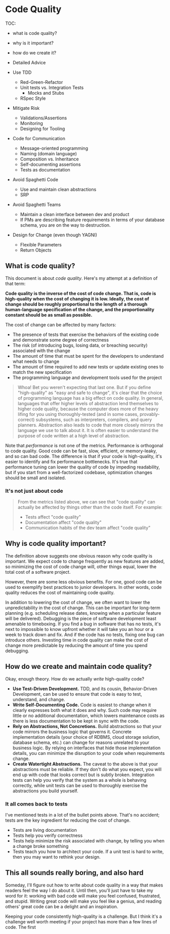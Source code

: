 # Code Quality

TOC:

- what is code quality?
- why is it important?
- how do we create it?

- Detailed Advice
- Use TDD
  - Red-Green-Refactor
  - Unit tests vs. Integration Tests
    - Mocks and Stubs
  - RSpec Style
- Mitigate Risk
  - Validations/Assertions
  - Monitoring
  - Designing for Tooling
- Code for Communication
  - Message-oriented programming
  - Naming (domain language)
  - Composition vs. Inheritance
  - Self-documenting assertions
  - Tests as documentation
- Avoid Spaghetti Code
  - Use and maintain clean abstractions
  - SRP
- Avoid Spaghetti Teams
  - Maintain a clean interface between dev and product
  - If PMs are describing feature requirements in terms of your database schema, you are on the way to destruction.
- Design for Change (even though YAGNI)
  - Flexible Parameters
  - Return Objects


## What is code quality?

This document is about _code quality_. Here's my attempt at a definition of that term:

**Code quality is the inverse of the cost of code change. That is, code is high-quality when the cost of changing it is low. Ideally, the cost of change should be roughly proportional to the length of a thorough human-language specification of the change, and the proportionality constant should be as small as possible.**

The cost of change can be affected by many factors:
- The presence of tests that exercise the behaviors of the existing code and demonstrate some degree of correctness
- The risk (of introducing bugs, losing data, or breaching security) associated with the change
- The amount of time that must be spent for the developers to understand what needs to change
- The amount of time required to add new tests or update existing ones to match the new specification
- The programming language and development tools used for the project

> Whoa! Bet you weren't expecting that last one. But if you define "high-quality" as "easy and safe to change", it's clear that the choice of programming language has a big effect on code quality. In general, languages that offer higher levels of abstraction lend themselves to higher code quality, because the computer does more of the heavy lifing for you using thoroughly-tested (and in some cases, provably-correct) subsystems, such as interpreters, compilers, and query planners. Abstraction also leads to code that more closely mirrors the language we use to talk about it. It is often easier to understand the purpose of code written at a high level of abstraction.

Note that _performance_ is not one of the metrics. Performance is orthogonal to code quality. Good code can be fast, slow, efficient, or memory-leaky, and so can bad code. The difference is that if your code is high-quality, it's easier to identify and fix performance bottlenecks. It's true that performance tuning can lower the quality of code by impeding readability, but if you start from a well-factorized codebase, optimization changes should be small and isolated.

### It's not just about code

> From the metrics listed above, we can see that "code quality" can actually be affected by things other than the code itself. For example:
>
> - Tests affect "code quality"
> - Documentation affect "code quality"
> - Communication habits of the dev team affect "code quality"

## Why is code quality important?

The definition above suggests one obvious reason why code quality is important. We expect code to change frequently as new features are added, so minimizing the cost of code change will, other things equal, lower the total cost of a software project.

However, there are some less obvious benefits. For one, good code can be used to exemplify best practices to junior developers. In other words, code quality reduces the cost of maintaining code quality.

In addition to lowering the cost of change, we often want to lower the unpredictability in the cost of change. This can be important for long-term planning (e.g. scheduling release dates, knowing when a particular feature will be delivered). Debugging is the piece of software development least amenable to timeboxing. If you find a bug in software that has no tests, it's next to impossible to know upfront whether it will take you an hour or a week to track down and fix. And if the code has no tests, fixing one bug can introduce others. Investing time in code quality can make the cost of change more predictable by reducing the amount of time you spend debugging.

## How do we create and maintain code quality?

Okay, enough theory. How do we actually *write* high-quality code?



- **Use Test-Driven Development.** TDD, and its cousin, Behavior-Driven Development, can be used to ensure that code is easy to test, understand, and change.
- **Write Self-Documenting Code.** Code is easiest to change when it clearly expresses both what it does and why. Such code may require little or no additional documentation, which lowers maintenance costs as there is less documentation to be kept in sync with the code.
- **Rely on Abstractions, Not Concretions.** Build abstractions so that your code mirrors the business logic that governs it. Concrete implementation details (your choice of RDBMS, cloud storage solution, database schema, etc.) can change for reasons unrelated to your business logic. By relying on interfaces that hide those implementation details, you can minimize the disruption to your code when requirements change.
- **Create Watertight Abstractions.** The caveat to the above is that your abstractions must be reliable. If they don't do what you expect, you will end up with code that looks correct but is subtly broken. Integration tests can help you verify that the system as a whole is behaving correctly, while unit tests can be used to thoroughly exercise the abstractions you build yourself.

### It all comes back to tests

I've mentioned tests in a lot of the bullet points above. That's no accident; tests are the key ingredient for reducing the cost of change.

- Tests are living documentation
- Tests help you verify correctness
- Tests help minimize the risk associated with change, by telling you when a change broke something
- Tests teach you how to architect your code. If a unit test is hard to write, then you may want to rethink your design.



## This all sounds really boring, and also hard

Someday, I'll figure out how to write about code quality in a way that makes readers feel the way I do about it. Until then, you'll just have to take my word for it: working with bad code will make you feel confused, frustrated, and stupid. Writing great code will make you feel like a genius, and reading others' great code can be a delight and an inspiration. 

Keeping your code consistently high-quality is a challenge. But I think it's a challenge well worth meeting if your project has more than a few lines of code. The first 